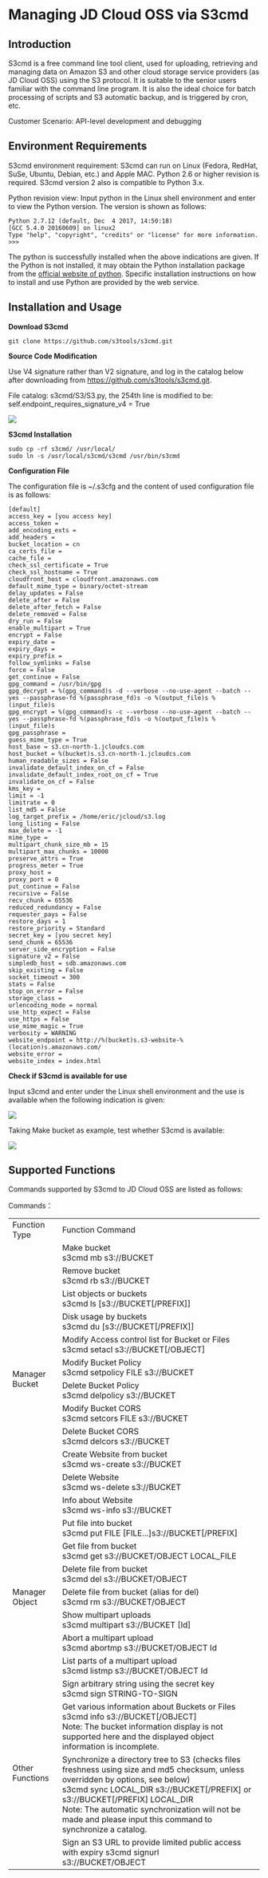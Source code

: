# Managing JD Cloud OSS via S3cmd

## Introduction

S3cmd is a free command line tool client, used for uploading, retrieving and managing data on Amazon S3 and other cloud storage service providers (as JD Cloud OSS) using the S3 protocol. It is suitable to the senior users familiar with the command line program. It is also the ideal choice for batch processing of scripts and S3 automatic backup, and is triggered by cron, etc.

Customer Scenario: API-level development and debugging

## Environment Requirements

S3cmd environment requirement: S3cmd can run on Linux (Fedora, RedHat, SuSe, Ubuntu, Debian, etc.) and Apple MAC. Python 2.6 or higher revision is required. S3cmd version 2 also is compatible to Python 3.x.

Python revision view: Input python in the Linux shell environment and enter to view the Python version. The version is shown as follows:

```
Python 2.7.12 (default, Dec  4 2017, 14:50:18) 
[GCC 5.4.0 20160609] on linux2
Type "help", "copyright", "credits" or "license" for more information.
>>>
```

The python is successfully installed when the above indications are given. If the Python is not installed, it may obtain the Python installation package from the [official website of python](https://www.python.org/?spm=a2c4g.11186623.2.4.YmMQuB). Specific installation instructions on how to install and use Python are provided by the web service.

## Installation and Usage

**Download S3cmd**

```
git clone https://github.com/s3tools/s3cmd.git
```

**Source Code Modification**

Use V4 signature rather than V2 signature, and log in the catalog below after downloading from https://github.com/s3tools/s3cmd.git.

File catalog: s3cmd/S3/S3.py, the 254th line is modified to be: self.endpoint_requires_signature_v4 = True

![](https://github.com/jdcloudcom/cn/blob/edit/image/Object-Storage-Service/OSS-091.png)

**S3cmd Installation**

```
sudo cp -rf s3cmd/ /usr/local/
sudo ln -s /usr/local/s3cmd/s3cmd /usr/bin/s3cmd
```

**Configuration File**

The configuration file is ~/.s3cfg and the content of used configuration file is as follows:

```
[default]
access_key = [you access key]
access_token = 
add_encoding_exts = 
add_headers = 
bucket_location = cn
ca_certs_file = 
cache_file = 
check_ssl_certificate = True
check_ssl_hostname = True
cloudfront_host = cloudfront.amazonaws.com
default_mime_type = binary/octet-stream
delay_updates = False
delete_after = False
delete_after_fetch = False
delete_removed = False
dry_run = False
enable_multipart = True
encrypt = False
expiry_date = 
expiry_days = 
expiry_prefix = 
follow_symlinks = False
force = False
get_continue = False
gpg_command = /usr/bin/gpg
gpg_decrypt = %(gpg_command)s -d --verbose --no-use-agent --batch --yes --passphrase-fd %(passphrase_fd)s -o %(output_file)s %(input_file)s
gpg_encrypt = %(gpg_command)s -c --verbose --no-use-agent --batch --yes --passphrase-fd %(passphrase_fd)s -o %(output_file)s %(input_file)s
gpg_passphrase = 
guess_mime_type = True
host_base = s3.cn-north-1.jcloudcs.com
host_bucket = %(bucket)s.s3.cn-north-1.jcloudcs.com
human_readable_sizes = False
invalidate_default_index_on_cf = False
invalidate_default_index_root_on_cf = True
invalidate_on_cf = False
kms_key = 
limit = -1
limitrate = 0
list_md5 = False
log_target_prefix = /home/eric/jcloud/s3.log
long_listing = False
max_delete = -1
mime_type = 
multipart_chunk_size_mb = 15
multipart_max_chunks = 10000
preserve_attrs = True
progress_meter = True
proxy_host = 
proxy_port = 0
put_continue = False
recursive = False
recv_chunk = 65536
reduced_redundancy = False
requester_pays = False
restore_days = 1
restore_priority = Standard
secret_key = [you secret key]
send_chunk = 65536
server_side_encryption = False
signature_v2 = False
simpledb_host = sdb.amazonaws.com
skip_existing = False
socket_timeout = 300
stats = False
stop_on_error = False
storage_class = 
urlencoding_mode = normal
use_http_expect = False
use_https = False
use_mime_magic = True
verbosity = WARNING
website_endpoint = http://%(bucket)s.s3-website-%(location)s.amazonaws.com/
website_error = 
website_index = index.html
```

**Check if S3cmd is available for use**

Input s3cmd and enter under the Linux shell environment and the use is available when the following indication is given:

![](https://github.com/jdcloudcom/cn/blob/edit/image/Object-Storage-Service/OSS-092.png)

Taking Make bucket as example, test whether S3cmd is available:

![](https://github.com/jdcloudcom/cn/blob/edit/image/Object-Storage-Service/OSS-093.png)

## Supported Functions

Commands supported by S3cmd to JD Cloud OSS are listed as follows:

Commands：

<table>
<tr>
    <td>Function Type</td>
    <td>Function Command</td>
</tr>
<tr>
    <td rowspan="12"> Manager Bucket</td>
    <td>Make bucket<br>s3cmd mb s3://BUCKET</td>
</tr>
<tr>
    <td>Remove bucket<br>s3cmd rb s3://BUCKET</td>
</tr>
<tr>
    <td>List objects or buckets<br>s3cmd ls [s3://BUCKET[/PREFIX]]</td>
</tr>
<tr>
    <td>Disk usage by buckets<br>s3cmd du [s3://BUCKET[/PREFIX]]</td>
</tr>
<tr>
    <td>Modify Access control list for Bucket or Files<br>s3cmd setacl s3://BUCKET[/OBJECT]</td>
</tr>
<tr>
    <td>Modify Bucket Policy<br>s3cmd setpolicy FILE s3://BUCKET</td>
</tr>
<tr>
    <td>Delete Bucket Policy<br>s3cmd delpolicy s3://BUCKET</td>
</tr>
<tr>
    <td>Modify Bucket CORS<br>s3cmd setcors FILE s3://BUCKET</td>
</tr>
 <tr>
    <td>Delete Bucket CORS<br>s3cmd delcors s3://BUCKET</td>
</tr>
 <tr>
    <td>Create Website from bucket<br>s3cmd ws-create s3://BUCKET</td>
</tr>
 <tr>
    <td>Delete Website<br>s3cmd ws-delete s3://BUCKET</td>
</tr>
 <tr>
    <td>Info about Website<br>s3cmd ws-info s3://BUCKET</td>
</tr> 
<tr>
    <td rowspan="7">Manager Object</td>
    <td>Put file into bucket<br>s3cmd put FILE [FILE...]s3://BUCKET[/PREFIX]</td>
</tr>
<tr>
    <td>Get file from bucket<br>s3cmd get s3://BUCKET/OBJECT LOCAL_FILE</td>
</tr>
<tr>
    <td>Delete file from bucket<br>s3cmd del s3://BUCKET/OBJECT</td>
</tr>
<tr>
    <td>Delete file from bucket (alias for del)<br>s3cmd rm s3://BUCKET/OBJECT</td>
</tr>
<tr>
    <td>Show multipart uploads<br>s3cmd multipart s3://BUCKET [Id]</td>
</tr>
<tr>
    <td>Abort a multipart upload<br>s3cmd abortmp s3://BUCKET/OBJECT Id</td>
</tr>
<tr>
    <td>List parts of a multipart upload<br>s3cmd listmp s3://BUCKET/OBJECT Id</td>
</tr>
<tr>
    <td rowspan="4">Other Functions</td>
    <td>Sign arbitrary string using the secret key<br>s3cmd sign STRING-TO-SIGN</td>
</tr>
<tr>
    <td>Get various information about Buckets or Files<br>s3cmd info s3://BUCKET[/OBJECT]<br>Note: The bucket information display is not supported here and the displayed object information is incomplete.</td>
</tr>
<tr>
    <td>Synchronize a directory tree to S3 (checks files freshness using size and md5 checksum, unless overridden by options, see below)<br>s3cmd sync LOCAL_DIR s3://BUCKET[/PREFIX] or s3://BUCKET[/PREFIX] LOCAL_DIR<br>Note: The automatic synchronization will not be made and please input this command to synchronize a catalog.</td>
</tr>
<tr>
    <td>Sign an S3 URL to provide limited public access with expiry s3cmd signurl<br>s3://BUCKET/OBJECT <expiry_epoch|+expiry_offset></td>
</tr>
</table>


